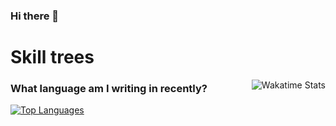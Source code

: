 ### Hi there 👋

# Skill trees

[<img align="right" alt="Wakatime Stats" src="https://github-readme-stats.vercel.app/api/wakatime?username=moontai0724&layout=compact&theme=transparent">](https://wakatime.com/@moontai0724)

### What language am I writing in recently?

[<img alt="Top Languages" src="https://github-readme-stats.vercel.app/api/top-langs/?username=moontai0724&langs_count=10&layout=compact&exclude_repo=security-challange-php-codeigniter&theme=transparent">](https://github.com/anuraghazra/github-readme-stats)
